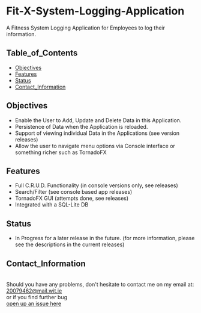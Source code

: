 # Fit-X-System-Logging-Application

 A Fitness System Logging Application for Employees to log their information.

## Table_of_Contents
* [Objectives](#objectives)
* [Features](#features)
* [Status](#status)
* [Contact_Information](#contact_information)


## Objectives
 * Enable the User to Add, Update and Delete Data in this Application.
 * Persistence of Data when the Application is reloaded.
 * Support of viewing individual Data in the Applications (see version releases)
 * Allow the user to navigate menu options  via Console interface or something richer such as TornadoFX


## Features
* Full C.R.U.D. Functionality (in console versions only, see releases)
* Search/Filter (see console based app releases)
* TornadoFX GUI (attempts done, see releases)
* Integrated with a SQL-Lite DB


## Status
 - In Progress for a later release in the future. (for more information, please see the descriptions in the current releases)
 
 
## Contact_Information
<br> Should you have any problems, don't hesitate to contact me on my email at:</br> [20079462@mail.wit.ie](mailto:20079462@mail.wit.ie)
<br>or if you find further bug </br>[open up an issue here](https://github.com/robert-solomon12/FIT-X-Logger/issues)

